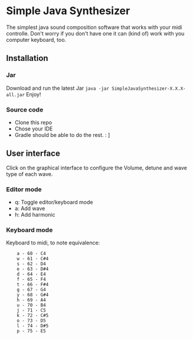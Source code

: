# Simple Java Synthesizer

The simplest java sound composition software that works with your midi controlle. Don't worry if you don't have one it can (kind of) work with you computer keyboard, too.

## Installation
### Jar
Download and run the latest Jar `java -jar SimpleJavaSynthesizer-X.X.X-all.jar`
Enjoy!
### Source code
* Clone this repo
* Chose your IDE
* Gradle should be able to do the rest. : ] 


## User interface

Click on the graphical interface to configure the Volume, detune and wave type of each wave.

### Editor mode

* q: Toggle editor/keyboard mode
* a: Add wave
* h: Add harmonic


### Keyboard mode

Keyboard to midi, to note equivalence:

        a - 60 - C4
        w - 61 - C#4
        s - 62 - D4
        e - 63 - D#4
        d - 64 - E4
        f - 65 - F4 
        t - 66 - F#4 
        g - 67 - G4
        y - 68 - G#4
        h - 69 - A4
        u - 70 - B4
        j - 71 - C5
        k - 72 - C#5
        o - 73 - D5
        l - 74 - D#5
        p - 75 - E5


